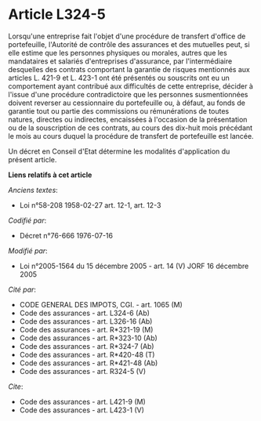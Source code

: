 # Article L324-5

Lorsqu'une entreprise fait l'objet d'une procédure de transfert d'office de portefeuille, l'Autorité de contrôle des
assurances et des mutuelles peut, si elle estime que les personnes physiques ou morales, autres que les mandataires et
salariés d'entreprises d'assurance, par l'intermédiaire desquelles des contrats comportant la garantie de risques mentionnés
aux articles L. 421-9 et L. 423-1 ont été présentés ou souscrits ont eu un comportement ayant contribué aux difficultés de
cette entreprise, décider à l'issue d'une procédure contradictoire que les personnes susmentionnées doivent reverser au
cessionnaire du portefeuille ou, à défaut, au fonds de garantie tout ou partie des commissions ou rémunérations de toutes
natures, directes ou indirectes, encaissées à l'occasion de la présentation ou de la souscription de ces contrats, au cours
des dix-huit mois précédant le mois au cours duquel la procédure de transfert de portefeuille est lancée.

Un décret en Conseil d'Etat détermine les modalités d'application du présent article.

**Liens relatifs à cet article**

_Anciens textes_:

  - Loi n°58-208 1958-02-27 art. 12-1, art. 12-3

_Codifié par_:

  - Décret n°76-666 1976-07-16

_Modifié par_:

  - Loi n°2005-1564 du 15 décembre 2005 - art. 14 (V) JORF 16 décembre 2005

_Cité par_:

  - CODE GENERAL DES IMPOTS, CGI. - art. 1065 (M)
  - Code des assurances - art. L324-6 (Ab)
  - Code des assurances - art. L326-16 (Ab)
  - Code des assurances - art. R*321-19 (M)
  - Code des assurances - art. R*323-10 (Ab)
  - Code des assurances - art. R*324-7 (Ab)
  - Code des assurances - art. R*420-48 (T)
  - Code des assurances - art. R*421-48 (Ab)
  - Code des assurances - art. R324-5 (V)

_Cite_:

  - Code des assurances - art. L421-9 (M)
  - Code des assurances - art. L423-1 (V)
